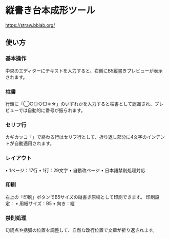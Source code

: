 # 縦書き台本成形ツール
https://straw.bblab.org/

## 使い方
### 基本操作
中央のエディターにテキストを入力すると、右側にB5縦書きプレビューが表示されます。
### 柱書
行頭に「◯○◎◇□＊☆」のいずれかを入力すると柱書として認識され、プレビューでは自動的に番号が振られます。
### セリフ行
カギカッコ「」で終わる行はセリフ行として、折り返し部分に4文字のインデントが自動適用されます。
### レイアウト
• 1ページ：17行
• 1行：29文字
• 自動改ページ
• 日本語禁則処理対応
### 印刷
右上の「印刷」ボタンでB5サイズの縦書き原稿として印刷できます。
印刷設定：
• 用紙サイズ：B5
• 向き：縦
### 禁則処理
句読点や括弧の位置を調整して、自然な改行位置で文章が折り返されます。
